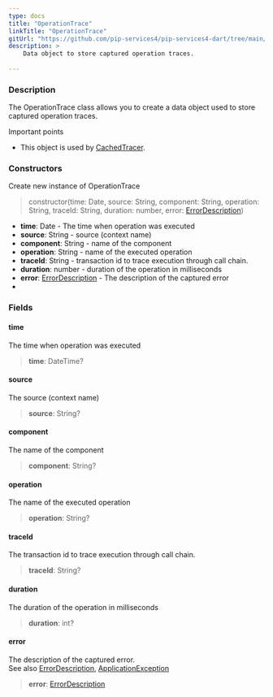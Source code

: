 ```yaml
---
type: docs
title: "OperationTrace"
linkTitle: "OperationTrace"
gitUrl: "https://github.com/pip-services4/pip-services4-dart/tree/main/pip-services4-observability-dart"
description: >
    Data object to store captured operation traces.
    
---
```


### Description

The OperationTrace class allows you to create a data object used to store captured operation traces.

Important points

- This object is used by [CachedTracer](../cached_tracer). 

### Constructors
Create new instance of OperationTrace

> constructor(time: Date, source: String, component: String, operation: String, traceId: String, duration: number, error: [ErrorDescription](../../../commons/errors/error_description))

- **time**: Date - The time when operation was executed
- **source**: String - source (context name)
- **component**: String - name of the component
- **operation**: String - name of the executed operation
- **traceId**: String - transaction id to trace execution through call chain. 
- **duration**: number - duration of the operation in milliseconds
- **error**: [ErrorDescription](../../../commons/errors/error_description) - The description of the captured error
- 

### Fields

<span class="hide-title-link">

#### time
The time when operation was executed
> **time**: DateTime?

#### source
The source (context name)
> **source**: String?

#### component
 The name of the component
> **component**: String?

#### operation
The name of the executed operation
> **operation**: String?

#### traceId
The transaction id to trace execution through call chain. 
> **traceId**: String?

#### duration
The duration of the operation in milliseconds
> **duration**: int?

#### error
The description of the captured error.  
See also [ErrorDescription](../../../commons/errors/error_description), [ApplicationException](../../../commons/errors/application_exception)
> **error**: [ErrorDescription](../../../commons/errors/error_description)

</span>
